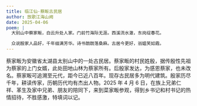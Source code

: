 ```yaml
---
title: 临江仙·蔡畈古民居
author: 放歌江海山阙
date: 2025-04-06
poem: |
  大别山中蔡家畈，白云升处人家。门前竹海际无涯。西溪流水澈，东岗绽春花。

  众说殷家人品好，千年缀满芳华。诗书朗朗落桑麻。古居今更好，翁媪笑如霞。
---
```


蔡家畈为安徽省太湖县太别山中的一处古民居。蔡家畈的村民姓殷，据传殷性先祖为蔡家的上门女婿，此处田地山林为蔡家所有。后殷家发达，为感恩蔡家，也未改名。蔡家畈可追溯至元代，距今已近八百年。现存古民居多为明代建筑。殷家历尽千年，耕读传家，历朝历代均有杰出人物。2025 年 4 月 6 日，在族上兄弟仁祥、革生及家中兄弟、朋友的陪同下，来到菜家畈参观，得到乡书记和村书记的热情招待，不胜感激，特填词以记。
